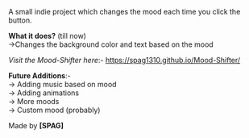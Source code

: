 A small indie project which changes the mood each time you click the button.

**What it does?** (till now) <br>
->Changes the background color and text based on the mood <br>

_Visit the Mood-Shifter here_:- https://spag1310.github.io/Mood-Shifter/

**Future Additions**:- <br>
-> Adding music based on mood <br>
-> Adding animations <br>
-> More moods <br>
-> Custom mood (probably) <br>

Made by **[SPAG]**
